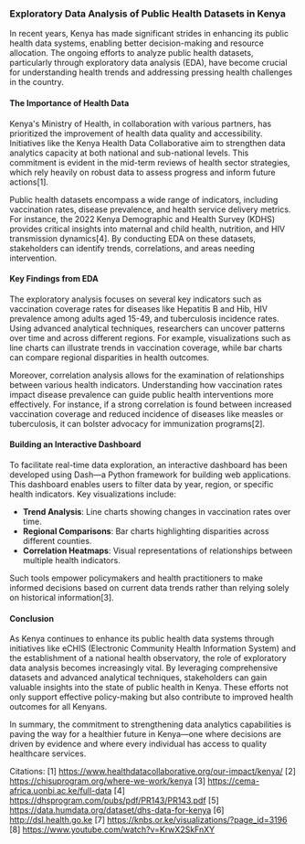 ### Exploratory Data Analysis of Public Health Datasets in Kenya

In recent years, Kenya has made significant strides in enhancing its public health data systems, enabling better decision-making and resource allocation. The ongoing efforts to analyze public health datasets, particularly through exploratory data analysis (EDA), have become crucial for understanding health trends and addressing pressing health challenges in the country.

#### The Importance of Health Data

Kenya's Ministry of Health, in collaboration with various partners, has prioritized the improvement of health data quality and accessibility. Initiatives like the Kenya Health Data Collaborative aim to strengthen data analytics capacity at both national and sub-national levels. This commitment is evident in the mid-term reviews of health sector strategies, which rely heavily on robust data to assess progress and inform future actions[1].

Public health datasets encompass a wide range of indicators, including vaccination rates, disease prevalence, and health service delivery metrics. For instance, the 2022 Kenya Demographic and Health Survey (KDHS) provides critical insights into maternal and child health, nutrition, and HIV transmission dynamics[4]. By conducting EDA on these datasets, stakeholders can identify trends, correlations, and areas needing intervention.

#### Key Findings from EDA

The exploratory analysis focuses on several key indicators such as vaccination coverage rates for diseases like Hepatitis B and Hib, HIV prevalence among adults aged 15-49, and tuberculosis incidence rates. Using advanced analytical techniques, researchers can uncover patterns over time and across different regions. For example, visualizations such as line charts can illustrate trends in vaccination coverage, while bar charts can compare regional disparities in health outcomes.

Moreover, correlation analysis allows for the examination of relationships between various health indicators. Understanding how vaccination rates impact disease prevalence can guide public health interventions more effectively. For instance, if a strong correlation is found between increased vaccination coverage and reduced incidence of diseases like measles or tuberculosis, it can bolster advocacy for immunization programs[2].

#### Building an Interactive Dashboard

To facilitate real-time data exploration, an interactive dashboard has been developed using Dash—a Python framework for building web applications. This dashboard enables users to filter data by year, region, or specific health indicators. Key visualizations include:

- **Trend Analysis**: Line charts showing changes in vaccination rates over time.
- **Regional Comparisons**: Bar charts highlighting disparities across different counties.
- **Correlation Heatmaps**: Visual representations of relationships between multiple health indicators.

Such tools empower policymakers and health practitioners to make informed decisions based on current data trends rather than relying solely on historical information[3].

#### Conclusion

As Kenya continues to enhance its public health data systems through initiatives like eCHIS (Electronic Community Health Information System) and the establishment of a national health observatory, the role of exploratory data analysis becomes increasingly vital. By leveraging comprehensive datasets and advanced analytical techniques, stakeholders can gain valuable insights into the state of public health in Kenya. These efforts not only support effective policy-making but also contribute to improved health outcomes for all Kenyans.

In summary, the commitment to strengthening data analytics capabilities is paving the way for a healthier future in Kenya—one where decisions are driven by evidence and where every individual has access to quality healthcare services.

Citations:
[1] https://www.healthdatacollaborative.org/our-impact/kenya/
[2] https://chisuprogram.org/where-we-work/kenya
[3] https://cema-africa.uonbi.ac.ke/full-data
[4] https://dhsprogram.com/pubs/pdf/PR143/PR143.pdf
[5] https://data.humdata.org/dataset/dhs-data-for-kenya
[6] http://dsl.health.go.ke
[7] https://knbs.or.ke/visualizations/?page_id=3196
[8] https://www.youtube.com/watch?v=KrwX2SkFnXY
